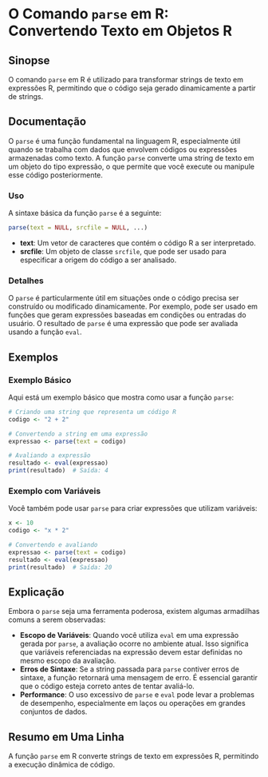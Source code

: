 <!--
Meta Description: # O Comando `parse` em R: Convertendo Texto em Objetos R ## Sinopse O comando `parse` em R é utilizado para transformar strings de texto em expressões...
Meta Keywords: parse, que, uma, código, função
-->

# O Comando `parse` em R: Convertendo Texto em Objetos R

## Sinopse
O comando `parse` em R é utilizado para transformar strings de texto em expressões R, permitindo que o código seja gerado dinamicamente a partir de strings.

## Documentação
O `parse` é uma função fundamental na linguagem R, especialmente útil quando se trabalha com dados que envolvem códigos ou expressões armazenadas como texto. A função `parse` converte uma string de texto em um objeto do tipo expressão, o que permite que você execute ou manipule esse código posteriormente. 

### Uso
A sintaxe básica da função `parse` é a seguinte:
```R
parse(text = NULL, srcfile = NULL, ...)
```
- **text**: Um vetor de caracteres que contém o código R a ser interpretado.
- **srcfile**: Um objeto de classe `srcfile`, que pode ser usado para especificar a origem do código a ser analisado.

### Detalhes
O `parse` é particularmente útil em situações onde o código precisa ser construído ou modificado dinamicamente. Por exemplo, pode ser usado em funções que geram expressões baseadas em condições ou entradas do usuário. O resultado de `parse` é uma expressão que pode ser avaliada usando a função `eval`.

## Exemplos
### Exemplo Básico
Aqui está um exemplo básico que mostra como usar a função `parse`:

```R
# Criando uma string que representa um código R
codigo <- "2 + 2"

# Convertendo a string em uma expressão
expressao <- parse(text = codigo)

# Avaliando a expressão
resultado <- eval(expressao)
print(resultado)  # Saída: 4
```

### Exemplo com Variáveis
Você também pode usar `parse` para criar expressões que utilizam variáveis:

```R
x <- 10
codigo <- "x * 2"

# Convertendo e avaliando
expressao <- parse(text = codigo)
resultado <- eval(expressao)
print(resultado)  # Saída: 20
```

## Explicação
Embora o `parse` seja uma ferramenta poderosa, existem algumas armadilhas comuns a serem observadas:

- **Escopo de Variáveis**: Quando você utiliza `eval` em uma expressão gerada por `parse`, a avaliação ocorre no ambiente atual. Isso significa que variáveis referenciadas na expressão devem estar definidas no mesmo escopo da avaliação.
- **Erros de Sintaxe**: Se a string passada para `parse` contiver erros de sintaxe, a função retornará uma mensagem de erro. É essencial garantir que o código esteja correto antes de tentar avaliá-lo.
- **Performance**: O uso excessivo de `parse` e `eval` pode levar a problemas de desempenho, especialmente em laços ou operações em grandes conjuntos de dados.

## Resumo em Uma Linha
A função `parse` em R converte strings de texto em expressões R, permitindo a execução dinâmica de código.